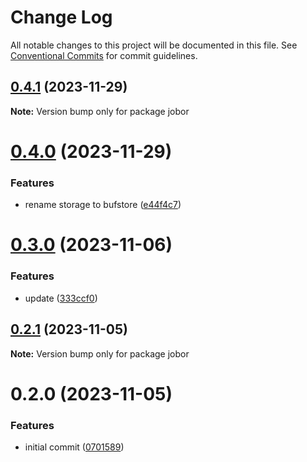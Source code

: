 # Change Log

All notable changes to this project will be documented in this file.
See [Conventional Commits](https://conventionalcommits.org) for commit guidelines.

## [0.4.1](https://github.com/betaly/jobor/compare/jobor@0.4.0...jobor@0.4.1) (2023-11-29)

**Note:** Version bump only for package jobor





# [0.4.0](https://github.com/betaly/jobor/compare/jobor@0.3.0...jobor@0.4.0) (2023-11-29)


### Features

* rename storage to bufstore ([e44f4c7](https://github.com/betaly/jobor/commit/e44f4c7adcae9dc62f188957c87bebe4a9e1f744))





# [0.3.0](https://github.com/betaly/jobor/compare/jobor@0.2.1...jobor@0.3.0) (2023-11-06)


### Features

* update ([333ccf0](https://github.com/betaly/jobor/commit/333ccf0c2dcef471c7e652422d94c87893dc488a))





## [0.2.1](https://github.com/betaly/jobor/compare/jobor@0.2.0...jobor@0.2.1) (2023-11-05)

**Note:** Version bump only for package jobor





# 0.2.0 (2023-11-05)


### Features

* initial commit ([0701589](https://github.com/betaly/jobor/commit/070158976f955bd69a1c3b009fe90fb595a8ad1c))
